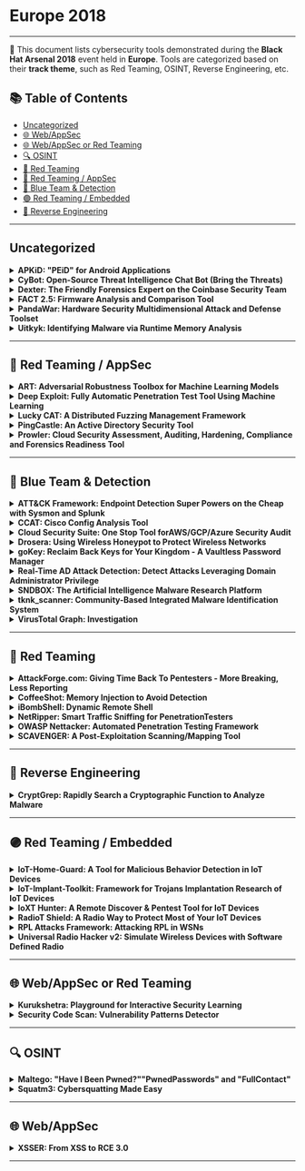 # Europe 2018
---
📍 This document lists cybersecurity tools demonstrated during the **Black Hat Arsenal 2018** event held in **Europe**.
Tools are categorized based on their **track theme**, such as Red Teaming, OSINT, Reverse Engineering, etc.

## 📚 Table of Contents
- [Uncategorized](#uncategorized)
- [🌐 Web/AppSec](#🌐-webappsec)
- [🌐 Web/AppSec or Red Teaming](#🌐-webappsec-or-red-teaming)
- [🔍 OSINT](#🔍-osint)
- [🔴 Red Teaming](#🔴-red-teaming)
- [🔴 Red Teaming / AppSec](#🔴-red-teaming-appsec)
- [🔵 Blue Team & Detection](#🔵-blue-team-detection)
- [🟣 Red Teaming / Embedded](#🟣-red-teaming-embedded)
- [🧠 Reverse Engineering](#🧠-reverse-engineering)
---
## Uncategorized
<details><summary><strong>APKiD: "PEiD" for Android Applications</strong></summary>

![Category: Uncategorized](https://img.shields.io/badge/Category:%20Uncategorized-lightgrey) ![Eduardo Novella Lorente](https://img.shields.io/badge/Eduardo%20Novella%20Lorente-informational)

🔗 **Link:** Not Available  
📝 **Description:** APKiD is like "PEiD" for Android applications. It gives information on how an APK was built by fingerprinting compilers, packers, obfuscators, and protectors. The main idea behind the tool is to help provide context on how the APK was potentially built or changed after it was built. This is all context useful for attributing authorship and finding patterns.

Extracting information about how the APK was made, it can provide a lot of information to assess the healthiness of an Android application (e.g. malware or pirated). The framework is the combination of a bunch of Yara rules and Python wrappers that scan files within APKs. Mainly, APKiD unpacks files and explores AndroidManifest.xml, DEX and ELF files to match rules and offers results based on them. Between the 186 Yara rules, we can find 94 packers, 10 compilers and 16 obfuscators.

Features and detections:

Commercial and open-source obfuscators, packers, droppers and protectors
Anti-disassembly tricks, anti-emulation, anti-debugging APIs,...
Abnormalities in DEX structure
Compiler fingerprint potentially indicating re-packaged apps
Results in JSON format

Further information:

APKID -> https://github.com/rednaga/APKiD
Android Compiler Fingerprinting -> http://hitcon.org/2016/CMT/slide/day1-r0-e-1.pdf
Detecting Pirated and Malicious Android Apps with APKiD -> https://rednaga.io/2016/07/31/detecting_pirated_and_malicious_android_apps_with_apkid/

</details>

<details><summary><strong>CyBot: Open-Source Threat Intelligence Chat Bot (Bring the Threats)</strong></summary>

![Category: Uncategorized](https://img.shields.io/badge/Category:%20Uncategorized-lightgrey) ![Tony Lee](https://img.shields.io/badge/Tony%20Lee-informational)

🔗 **Link:** Not Available  
📝 **Description:** Threat intelligence chat bots are useful friends. They perform research for you and can even be note takers or central aggregators of information. However, it seems like most organizations want to design their own bot in isolation and keep it internal. To counter this trend, our goal was to create a repeatable process using a completely free open source framework, an inexpensive Raspberry Pi (or even virtual machine), and host a community-driven plugin framework to open up the world of threat intel chat bots to everyone from the average home user to the largest security operations center.

We were thrilled to share the end result of our research (a chat bot that we affectionately call CyBot) with Black Hat attendees worldwide at the US, Europe, and Asia conferences. Each conference provided an opportunity to share the latest plugins and collect feedback and feature requests with the absolute best in the industry. This year's Black Hat Europe will allow us to continue the global collaboration effort in making incident response and threat research faster and more efficient than ever.

Best of all, if you know even a little bit of Python, you can help our collaboration efforts by writing plugins and sharing them with the community. If you want to build your own CyBot, the instructions in this project will let you do so with about an hour of invested time and anywhere from $0-$35 in expenses. Come make your own threat intelligence chat bot today!

</details>

<details><summary><strong>Dexter: The Friendly Forensics Expert on the Coinbase Security Team</strong></summary>

![Category: Uncategorized](https://img.shields.io/badge/Category:%20Uncategorized-lightgrey) ![Hayden Parker](https://img.shields.io/badge/Hayden%20Parker-informational)

🔗 **Link:** [Dexter: The Friendly Forensics Expert on the Coinbase Security Team](https://github.com/coinbase/dexter/blob/master/doc/dexter.md)  
📝 **Description:** Sometimes you want to be able to pull forensic images off your production hosts, but you want to make sure you set that up correctly. If you don't, people might steal customer financial data or cryptocurrency private keys for hot wallets (or something else), and that would be a very bad day for you and for the cryptocurrency community. This talk introduces Dexter, a forensics tool for high security environments. Dexter makes sure that no single person can do scary forensics things, and that the scary results of the scary forensic things can only be read by people who aren't scary. I'll give an overview of the Coinbase production environment, data pipeline, and detection tooling to set the stage for when we might use Dexter. We will then walk through how Dexter works and do a demo that will totally work and not have any technical issues whatsoever.

</details>

<details><summary><strong>FACT 2.5: Firmware Analysis and Comparison Tool</strong></summary>

![Category: Uncategorized](https://img.shields.io/badge/Category:%20Uncategorized-lightgrey) ![Peter Weidenbach](https://img.shields.io/badge/Peter%20Weidenbach-informational)

🔗 **Link:** Not Available  
📝 **Description:** The Firmware Analysis and Comparison Tool (FACT) is intended to automate firmware security analysis. Thereby, it shall be easy to use (web GUI), extend (plug-in system) and integrate (REST API). When analyzing Firmware, you face several challenges: unpacking, initial analysis, identifying changes towards other versions, find other firmware images that might share vulnerabilities you just found. FACT is able to automate many aspects of these challenges leading to a massive speed-up in the firmware analysis process. This means you can focus on the fun part of finding new vulnerabilities, whereas FACT does all the boring stuff for you.

</details>

<details><summary><strong>PandaWar: Hardware Security Multidimensional Attack and Defense Toolset</strong></summary>

![Category: Uncategorized](https://img.shields.io/badge/Category:%20Uncategorized-lightgrey) ![JIE FU](https://img.shields.io/badge/JIE%20FU-informational) ![Mingchuang Qin](https://img.shields.io/badge/Mingchuang%20Qin-informational) ![Kunzhe Chai](https://img.shields.io/badge/Kunzhe%20Chai-informational)

🔗 **Link:** Not Available  
📝 **Description:** This is a hardware attack and defense tool platform. It will help you quickly master and implement a variety of hardware attack methods.

It includes ultrasonic attacks, RFID attacks, power side channel attacks, and radio defense etc.

All open source, design idea, design concept, design method, code, schematic, PCB.

</details>

<details><summary><strong>Uitkyk: Identifying Malware via Runtime Memory Analysis</strong></summary>

![Category: Uncategorized](https://img.shields.io/badge/Category:%20Uncategorized-lightgrey) ![Chris Le Roy](https://img.shields.io/badge/Chris%20Le%20Roy-informational)

🔗 **Link:** [Uitkyk: Identifying Malware via Runtime Memory Analysis](https://github.com/brompwnie/uitkyk)  
📝 **Description:** Uitkyk is the first Android framework that allows for its implementers to identify Android malware according to the instantiated objects on the heap for a particular process. Uitkyk does not require the APK of the application to be scanned to be present to identify malicious behaviour but instead makes use of runtime memory analysis to detect behaviour which normally cannot be identified by static analysis of Android applications. Static analysis of Android applications is the default approach utilised to identify malicious applications however static analysis has certain shortcomings which Uitkyk addresses by targeting the heap. Uitkyk can be implemented as a standalone library or standalone application on mobile devices.

</details>

---
## 🔴 Red Teaming / AppSec
<details><summary><strong>ART: Adversarial Robustness Toolbox for Machine Learning Models</strong></summary>

![Category: 🔴 Red Teaming / AppSec](https://img.shields.io/badge/Category:%20🔴%20Red%20Teaming%20/%20AppSec-red) ![Irina Nicolae](https://img.shields.io/badge/Irina%20Nicolae-informational)

🔗 **Link:** [ART: Adversarial Robustness Toolbox for Machine Learning Models](https://github.com/Trusted-AI/adversarial-robustness-toolbox/wiki/Contributing)  
📝 **Description:** Adversarial attacks of machine learning systems have become an indisputable threat. Attackers can compromise the training of machine learning models by injecting malicious data into the training set (so-called poisoning attacks) or by crafting adversarial samples that exploit the blind spots of machine learning models at test time (so-called evasion attacks). Adversarial attacks have been demonstrated in a number of different application domains, including malware detection, spam filtering, visual recognition, speech-to-text conversion, and natural language understanding. Devising comprehensive defences against poisoning and evasion attacks by adaptive adversaries is still an open challenge.

We will present the Adversarial Robustness Toolbox (ART), a library which allows rapid crafting and analysis of both attacks and defense methods for machine learning models. It provides an implementation for many state-of-the-art methods for attacking and defending machine learning. Through ART, the attendees will (re)discover how to attack and defend machine learning systems.

</details>

<details><summary><strong>Deep Exploit: Fully Automatic Penetration Test Tool Using Machine Learning</strong></summary>

![Category: 🔴 Red Teaming / AppSec](https://img.shields.io/badge/Category:%20🔴%20Red%20Teaming%20/%20AppSec-red) ![Isao Takaesu](https://img.shields.io/badge/Isao%20Takaesu-informational)

🔗 **Link:** [Deep Exploit: Fully Automatic Penetration Test Tool Using Machine Learning](https://github.com/TheDreamPort/deep_exploit)  
📝 **Description:** DeepExploit is fully automated penetration tool linked with Metasploit. It identifies the status of all opened ports on the target server and executes the exploit at pinpoint using Machine Learning.

Deep Exploit's key features are the following:

Efficiently execute exploit: DeepExploit can execute exploits at pinpoint (minimum 1 attempt) using self-learned data.
Deep penetration: If DeepExploit succeeds the exploit to the target server, then it further executes the exploit to other internal servers.
Self-learning: DeepExploit can learn how to exploitation by itself (uses reinforcement learning). It is not necessary for humans to prepare learning data.
Powerful intelligence gathering. To gather the information of software operated on the target server is very important for successful the exploitation. DeepExploit can identify product name and version using following methods.
+ Port scanning; Machine Learning (Analyze HTTP responses gathered by Web crawling); Google Hacking

Current Deep Exploit's version is a beta, but it can fully automatically execute following actions:

Intelligence gathering
Threat modeling
Vulnerability analysis
Exploitation
Post-Exploitation
Reporting

By using our DeepExploit, you will benefit from the following:

For pentesters:
(a) They can greatly improve the test efficiency; (b) The more pentesters use DeepExploit, DeepExploit learns how to method of exploitation using machine learning. As a result, accuracy of test can be improve.


For Information Security Officers:
(c) They can quickly identify vulnerabilities of own servers. As a result, prevent that attackers attack to your servers using vulnerabilities, and protect your reputation by avoiding the negative media coverage after breach.

Because attack methods to servers are evolving day by day, there is no guarantee that yesterday's security countermeasures are safety today. It is necessary to quickly find vulnerabilities and take countermeasures. Our DeepExploit will contribute greatly to maintaining your safety.

Presentation: https://www.slideshare.net/babaroa/deep-exploitblack-hat-europe-2018-arsenal
Source Code:: https://github.com/13o-bbr-bbq/machine_learning_security/tree/master/DeepExploit

</details>

<details><summary><strong>Lucky CAT: A Distributed Fuzzing Management Framework</strong></summary>

![Category: 🔴 Red Teaming / AppSec](https://img.shields.io/badge/Category:%20🔴%20Red%20Teaming%20/%20AppSec-red) ![Thomas Barabosch](https://img.shields.io/badge/Thomas%20Barabosch-informational)

🔗 **Link:** [Lucky CAT: A Distributed Fuzzing Management Framework](https://github.com/fkie-cad/LuckyCAT)  
📝 **Description:** Lucky CAT (Crash All the Things!) is a distributed fuzzing framework with an easy to use web interface. It allows management of fuzzing jobs on several remote machines concurrently. Lucky CAT aims to be easily usable, scaleable, extensible, and fun. To achieve this, it is built using several micro services and it relies on many open source projects. Furthermore, it offers a RESTful API to automate it or to integrate it with other tools.

Lucky CAT comes with several plugins for mutation engines (e.g. /dev/urandom, radamsa), fuzzers (afl, qemu_fuzzer, a minimalistic file fuzzer) and verifiers (local gdb exploitable, remote gdb exploitable). There are templates (in Python and C) that allow to quickly integrate, for example, new fuzzers and verifiers. Fuzzers can rely on their own mutation engine (e.g. afl) but Lucky CAT can also generate test cases for a fuzzer. This is handy when writing a fuzzer for an embedded device with limited computational resources or a small one-shot fuzzer for a custom protocol.

Its origin is the Nightmare Fuzzing Project. However, Lucky CAT goes beyond its ancestor. It is more 2018-ish using latest technologies such as RabbitMQ, Flask, MongoDB, and Python3. Lucky CAT's main objective is to automate the fuzzing process as far as possible so as to security researchers can focus on what they can best: identifying attack surfaces or writing custom fuzzers.
Therefore, future releases will focus on, amongst others, automatic deployment of fuzzers, crash notification and job summaries via email and instant messaging, and kernel core dump analysis.

Presentation: https://net.cs.uni-bonn.de/fileadmin/ag/martini/Staff/thomas_barabosch/blackhat-eu18-arsenal.pdf
Source Code: https://github.com/fkie-cad/LuckyCAT

</details>

<details><summary><strong>PingCastle: An Active Directory Security Tool</strong></summary>

![Category: 🔴 Red Teaming / AppSec](https://img.shields.io/badge/Category:%20🔴%20Red%20Teaming%20/%20AppSec-red) ![Vincent Le Toux](https://img.shields.io/badge/Vincent%20Le%20Toux-informational)

🔗 **Link:** [PingCastle: An Active Directory Security Tool](https://github.com/netwrix/pingcastle)  
📝 **Description:** So many tools that exist to assess Active Directory security, and yet, it is impossible to have an overview of all. PingCastle has been designed to tackle these difficulties and get results fast and without any requirements. Healthcheck mode is the most well-known mode that gives vulnerability reports in minutes regarding major AD vulnerabilities. But what if the most important point was to convince the management that AD security is not that simple? PingCastle is more than a vulnerability scanner. This demo will include scanners, cartography and secret tricks.

</details>

<details><summary><strong>Prowler: Cloud Security Assessment, Auditing, Hardening, Compliance and Forensics Readiness Tool</strong></summary>

![Category: 🔴 Red Teaming / AppSec](https://img.shields.io/badge/Category:%20🔴%20Red%20Teaming%20/%20AppSec-red) ![Toni de la Fuente](https://img.shields.io/badge/Toni%20de%20la%20Fuente-informational)

🔗 **Link:** [Prowler: Cloud Security Assessment, Auditing, Hardening, Compliance and Forensics Readiness Tool](https://github.com/prowler-cloud/prowler)  
📝 **Description:** Prowler helps to assess, audit and harden your AWS account configuration and resources. It also helps to check your configuration with CIS recommendations, and check if your cloud infrastructure is GDPR compliance or if you are ready for a proper forensic investigation. It is a command line tool that provides direct and clear information about configuration status related to security of a given AWS account, it performs more than 80 checks.

</details>

---
## 🔵 Blue Team & Detection
<details><summary><strong>ATT&CK Framework: Endpoint Detection Super Powers on the Cheap with Sysmon and Splunk</strong></summary>

![Category: 🔵 Blue Team & Detection](https://img.shields.io/badge/Category:%20🔵%20Blue%20Team%20&%20Detection-cyan) ![Olaf Hartong](https://img.shields.io/badge/Olaf%20Hartong-informational)

🔗 **Link:** [ATT&CK Framework: Endpoint Detection Super Powers on the Cheap with Sysmon and Splunk](https://github.com/rmusser01/Infosec_Reference/blob/master/Draft/L-SM-TH.md)  
📝 **Description:** By using the ATT&CK framework as a basis for hunting the likelihood of catching at least part of the attackers trail is significantly increased. To make use of this rich data source I will demonstrate a Threat Hunting application which will guide your investigation along all covered ATT&CK techniques.

I will release the (Mandatory Manual Learning) ThreatHunting Splunk app I've developed, which at the time of writing contains over 80 (multi)searches and over 10 dashboards leveraging summary indexes, custom visualisations and a rich set of workflow actions.
These dashboards contain overviews, threat indicators and facilitate consecutive drilldown workflows to help the analyst determine whether this is a threat or not and also provides a whitelisting option for false positives.

Knowledge is power; the workflow has been intentionally built on generic searches to cover all attack variations, in the beginning this will generate quite some false positives. It might not appear so but this is a great thing, it will teach the hunters a great deal about their environment and therefore over time they'll be more efficient in detecting malicious behavior.

</details>

<details><summary><strong>CCAT: Cisco Config Analysis Tool</strong></summary>

![Category: 🔵 Blue Team & Detection](https://img.shields.io/badge/Category:%20🔵%20Blue%20Team%20&%20Detection-cyan) ![Mikhail Driagunov](https://img.shields.io/badge/Mikhail%20Driagunov-informational) ![Natalia Khodukina](https://img.shields.io/badge/Natalia%20Khodukina-informational) ![Nikita Loginov](https://img.shields.io/badge/Nikita%20Loginov-informational)

🔗 **Link:** Not Available  
📝 **Description:** CCAT is designed for finding security misconfigurations in Cisco devices. It generates a detailed report with explanations and tips on fixing the issues. We will implement an option to automatically fix those issues in one of our next updates.

Presentation: https://drive.google.com/file/d/1kEB7dEe4uIkfxWuKgGDYTJly_spEVaO-/view
GitHub: https://github.com/cisco-config-analysis-tool/ccat

</details>

<details><summary><strong>Cloud Security Suite: One Stop Tool forAWS/GCP/Azure Security Audit</strong></summary>

![Category: 🔵 Blue Team & Detection](https://img.shields.io/badge/Category:%20🔵%20Blue%20Team%20&%20Detection-cyan) ![Jayesh Chauhan](https://img.shields.io/badge/Jayesh%20Chauhan-informational)

🔗 **Link:** Not Available  
📝 **Description:** While AWS, GCP & Azure provide protection with traditional security methodologies and have a neat structure for authorization/configuration, their security is as robust as the person in-charge of creating/assigning these configuration policies. As we all know, human error is inevitable and any such human mistake could lead to catastrophic damage to the environment.

Few vulnerable scenarios:

Your security groups/policies, password policy or IAM policies are not configured properly
S3 buckets and Azure blobs are world-readable
Web servers supporting vulnerable ssl ciphers
Ports exposed to public with vulnerable services running on them
If root credentials are used
Logging or MFA is disabled
And many more scenarios...

Knowing all this, audit of cloud infrastructure becomes a hectic task! There are a few open source tools which help in cloud auditing but none of them have an exhaustive checklist. Also, collecting, setting up all the tools and looking at different result sets is a painful task. Moreover, while maintaining big infrastructures, system audit of server instances is a major task as well.

CS Suite is a one stop tool for auditing the security posture of the AWS/GCP/Azure infrastructures and does OS audits as well. CS Suite leverages current open source tools capabilities and has custom checks added into one tool to rule them all.

</details>

<details><summary><strong>Drosera: Using Wireless Honeypot to Protect Wireless Networks</strong></summary>

![Category: 🔵 Blue Team & Detection](https://img.shields.io/badge/Category:%20🔵%20Blue%20Team%20&%20Detection-cyan) ![Yunfei Yang](https://img.shields.io/badge/Yunfei%20Yang-informational) ![Yongtao Wang](https://img.shields.io/badge/Yongtao%20Wang-informational) ![Hongjian Cao](https://img.shields.io/badge/Hongjian%20Cao-informational)

🔗 **Link:** Not Available  
📝 **Description:** Drosera is a wireless honeypot platform for discovering wireless intrusion attacks and intruders identification.

In wireless attacks, hackers are often attacking vulnerable wireless hotspots as a breakthrough. This means that a wireless network with obvious flaws will be the primary target for an attacker. When an attacker targets our wireless honeypot network, Drosera will record all actions before and after the attacker connects the network, including the process of attempting to connect to the network at the 802.11 frame level and further attacks after entering the honeypot network. Drosera can accurately identify the attack, and the first time to generate an alarm.

We are equipped with high-interactive Windows and Linux honeypots in the network, which simulate normal business systems to confuse the attacker and delay the attack process. They will also help us get information about the hacker like the goals, the attack methods, and the skill level.

</details>

<details><summary><strong>goKey: Reclaim Back Keys for Your Kingdom - A Vaultless Password Manager</strong></summary>

![Category: 🔵 Blue Team & Detection](https://img.shields.io/badge/Category:%20🔵%20Blue%20Team%20&%20Detection-cyan) ![Ignat Korchagin](https://img.shields.io/badge/Ignat%20Korchagin-informational)

🔗 **Link:** Not Available  
📝 **Description:** The password is the oldest and most widely used pillar of authentication. We use passwords everywhere: from everyday online shopping to accessing government services and managing our money. Every day, the number of online services increases and each of service most likely requires a password to use it.

On the other hand, as password-cracking techniques increase and evolve, so do the restrictions on the types of passwords we can use. It is not enough anymore to use your favourite movie as a password across all your accounts. The modern Internet threat model requires passwords to be either ridiculously long or look like random gibberish of uppercase and lowercase letters, numbers and special characters. And in NO WAY should you reuse same password on any two services. In other words, the most secure passwords are hardly memorable to ordinary people and the number of passwords you have to remember makes this task even harder.

That's where password managers kick in. Instead of remembering each password, you only have to remember the password for your password manager (the "master password"), and the password manager remembers your other passwords for you. But how? They store your other passwords in a vault (a simple encrypted database). However, as with any database, a vault requires management: you need to store it somewhere (which means more backups), sync it across all your devices (you definitely want to access your services from home/work laptops, smartphone, tablet etc). And as with any database management, there comes usability and security issues. Basically, you either have to manually update and manage the vault yourself (if you use a free open-source password manager) or rely on some kind of cloud-based service (often paid and proprietary) for that.

So it is a matter of usability vs security: either you're using a convenient proprietary password manager and have no idea if it is working as advertised, or you have more confidence in your open-source password manager, but have to deal with your vault yourself.

Wouldn't it be great to have a password manager without a vault? We would no longer have to manage vaults or rely on any third parties. This presentation introduces an open-source vaultless password manager, which does not store your passwords, but rather derives them from the master-password in a cryptographically secure manner. There is an option to generate secure cryptographic keys so that your passwords/keys are never stored anywhere, but can be reliably regenerated when needed.


Presentation: https://drive.google.com/file/d/1B5CXRaTzG8yYTW6sN9L70GW3NBLpZVJb/view?usp=sharing
GitHub: https://github.com/cloudflare/gokey

</details>

<details><summary><strong>Real-Time AD Attack Detection: Detect Attacks Leveraging Domain Administrator Privilege</strong></summary>

![Category: 🔵 Blue Team & Detection](https://img.shields.io/badge/Category:%20🔵%20Blue%20Team%20&%20Detection-cyan) ![Wataru Matsuda](https://img.shields.io/badge/Wataru%20Matsuda-informational) ![Mariko Fujimoto](https://img.shields.io/badge/Mariko%20Fujimoto-informational) ![Takuho Mitsunaga](https://img.shields.io/badge/Takuho%20Mitsunaga-informational)

🔗 **Link:** [Real-Time AD Attack Detection: Detect Attacks Leveraging Domain Administrator Privilege](https://github.com/0xe7/WonkaVision)  
📝 **Description:** In Advanced Persistent Threat (APT) attacks, attackers tend to attack the Active Directory to expand infections. Attackers try to take over Domain Administrator privileges and create a backdoor called the "Golden Ticket". Attackers leverage this Golden Ticket to disguise themselves as legitimate accounts and obtain long-term administrator privilege. However, detecting attacks that use this method is quite difficult because the attackers' use of legitimate accounts and commands are not identified as anomalies.

We introduce a real-time detection tool that uses Domain Controller Event logs for detecting attack activities leveraging Domain Administrator privileges. Our tool can minimize the damages these types of attacks can cause even if the attackers maliciously take advantage of the Golden Ticket.

Our tool consists of the following steps to reduce false detection rate and support immediate incident response.

Step1 (Signature based detection): Analyze Event logs focusing on the characteristics of the attack activities.
Step2 (Machine Learning): Use unsupervised machine learning and anomaly detection in order to detect suspicious commands that attackers tend to use as outliers.
Step3 (Real-time alert): Raise real-time alerts using Elastic Stack if attack activities are detected.

We will publish our tool on GitHub and show specific algorithms that we have implemented so that visitors can customize or develop their own system. Our tool is all open sourced, enabling immediate and efficient incident responses against attacks at a reasonable cost.

Presentation: ﻿https://github.com/sisoc-tokyo/Real-timeDetectionAD/blob/master/Arsenal_eu-18-Real-time-Detection-of-Attacks-Leveraging-Domain-Administrator-Privilege.pdf

</details>

<details><summary><strong>SNDBOX: The Artificial Intelligence Malware Research Platform</strong></summary>

![Category: 🔵 Blue Team & Detection](https://img.shields.io/badge/Category:%20🔵%20Blue%20Team%20&%20Detection-cyan) ![Ran Dubin](https://img.shields.io/badge/Ran%20Dubin-informational) ![Ariel Koren](https://img.shields.io/badge/Ariel%20Koren-informational)

🔗 **Link:** [SNDBOX: The Artificial Intelligence Malware Research Platform](https://github.com/FOSDEM/video-meta/blob/master/fosdem2017/released.yml)  
📝 **Description:** SNDBOX is the world's first Artificial Intelligence (AI) malware research platform designed to scale up research time. Developed by researchers for researchers, SNDBOX offers never-seen-before malware analysis visibility powered by kernel mode next generation sandbox. Multiple AI detection vectors work alongside our big data malware similarity engine to reduce false positive classification errors. Behavioral signatures, multi-vector deep learning classifiers and multiple AI similarity search engines seamlessly work together to provide high visibility and data-driven explanations to scale malware research capabilities and reduce research time. Furthermore, with full access to our data, all levels of your team can leverage information necessary for complete malware remediation and new research possibilities, while sharing insights, public samples and IOC's through our community platform.

</details>

<details><summary><strong>tknk_scanner: Community-Based Integrated Malware Identification System</strong></summary>

![Category: 🔵 Blue Team & Detection](https://img.shields.io/badge/Category:%20🔵%20Blue%20Team%20&%20Detection-cyan) ![Shota Nakajima](https://img.shields.io/badge/Shota%20Nakajima-informational) ![Keita Nomura](https://img.shields.io/badge/Keita%20Nomura-informational)

🔗 **Link:** Not Available  
📝 **Description:** The original code of a malware must be scanned using YARA rules after processing with a debugger (or other means) to account for obfuscated malware binaries. This is a complicated process and requires an extensive malware analysis environment. The tknk_scanner is a community-based integrated malware identification system, which aims to easily identify malware families by automating this process using an integration of open source community-based tools and freeware. The original malware code can be scanned with with your own YARA rules by submitting the malware in PE format to the scanner. tknk_scanner can thus support surface analysis performed by SOC operators, CSIRT members, and malware analysts.

</details>

<details><summary><strong>VirusTotal Graph: Investigation</strong></summary>

![Category: 🔵 Blue Team & Detection](https://img.shields.io/badge/Category:%20🔵%20Blue%20Team%20&%20Detection-cyan) ![Daniel Sanchez](https://img.shields.io/badge/Daniel%20Sanchez-informational) ![Karl Hiramoto](https://img.shields.io/badge/Karl%20Hiramoto-informational)

🔗 **Link:** Not Available  
📝 **Description:** VirusTotal Graph is a free visualization tool built on top of the VirusTotal data set. It understands the relationship between files, urls, domains and ip addresses and it provides an easy interface to pivot and navigate over them. The tool is available for individual researchers and security professionals.

By exploring and expanding each of the nodes in your graph, you can build the network and see the connections across the samples you are studying. By clicking on the nodes, you can see at a glance the most relevant information for each item. You can also add labels and see an in-depth report by going to VirusTotal Public or VirusTotal Intelligence report.

The tool can also save a snapshot -as you see in your screen- of the graph, so that you can go back to your investigation any time and share your findings with other users. All saved graphs are public and linked in VirusTotal public report when the file, URL, IP address or domain appear in the graph. This intelligence benefits the entire community.

Learn more here: http://blog.virustotal.com/2018/01/virustotal-graph.html

Demo video: https://www.youtube.com/watch?v=QEqHXU04IkI&feature=youtu.be

</details>

---
## 🔴 Red Teaming
<details><summary><strong>AttackForge.com: Giving Time Back To Pentesters - More Breaking, Less Reporting</strong></summary>

![Category: 🔴 Red Teaming](https://img.shields.io/badge/Category:%20🔴%20Red%20Teaming-red) ![Fil Filiposki](https://img.shields.io/badge/Fil%20Filiposki-informational) ![Stas Filshtinskiy](https://img.shields.io/badge/Stas%20Filshtinskiy-informational)

🔗 **Link:** Not Available  
📝 **Description:** Pentesters love what they do – breaking things. But there’s no denying that Penetration Testing as a practice itself is broken. Pentesters have only few days to a) learn how an entirely new system works under the hood; b) with this knowledge, learn some more so they can figure out how to break the system; c) try countless different ways to break the system or make it do things never intended or designed by the architects and developers; then d) write an executive and technical report to explain how they did it.

It feels like an impossible task for the typical <1-week project, so why on earth would you want to become or remain a pentester? When you do this week-in week-out, add on top pressures from clients, organisational bureaucracy, worrying about utilisation, fighting Word formatting, or having to constantly justify your risk ratings – it’s no wonder pentesters get burned out – fast!

We can’t fix all of these problems, but we have found a way to take some pressure off pentesters and help make communication, collaboration, transparency and reporting much easier, and reduce some of the overheads wasted on trivial tasks which all are part of a pentest project… introducing AttackForge.com.

</details>

<details><summary><strong>CoffeeShot: Memory Injection to Avoid Detection</strong></summary>

![Category: 🔴 Red Teaming](https://img.shields.io/badge/Category:%20🔴%20Red%20Teaming-red) ![Asaf Aprozper](https://img.shields.io/badge/Asaf%20Aprozper-informational)

🔗 **Link:** [CoffeeShot: Memory Injection to Avoid Detection](https://github.com/MinervaLabsResearch/CoffeeShot)  
📝 **Description:** CoffeeShot is an evasion framework that designed for creating Java-based malware which bypasses most of the anti-virus vendors. The framework utilizes JNA (Java Native Access) to look for a victim process, once it finds it - a shellcode will be injected directly from the Java Archive file (JAR).

Java malware like "Jrat" and "Adwind" are used by malicious adversaries' day by day, more and more. Their main reason to write malware in Java is to be evasive and avoid security products - including those that use advanced features like machine learning. To overcome the above, blue-team members can use this framework in assessing the effectiveness of their anti-malware measures against malicious software written in Java.

On the other hand, CoffeeShot can be applied by penetration testers as well. The framework provides red-teamers a friendly toolset by allowing them to embed any shellcode in a JAR file, assisting them to avoid detection with memory injection and to PWN the target!

</details>

<details><summary><strong>iBombShell: Dynamic Remote Shell</strong></summary>

![Category: 🔴 Red Teaming](https://img.shields.io/badge/Category:%20🔴%20Red%20Teaming-red) ![Pablo Gonzalez Perez](https://img.shields.io/badge/Pablo%20Gonzalez%20Perez-informational) ![Álvaro Nuñez-Romero](https://img.shields.io/badge/Álvaro%20Nuñez-Romero-informational)

🔗 **Link:** [iBombShell: Dynamic Remote Shell](https://github.com/Matir/jspassphrase/blob/master/wordlist.json)  
📝 **Description:** The emergence of PowerShell within pentesting post-exploitation is important. Its flexibility, possibilities and power make this Microsoft´s command line an efficient post-exploitation tool. In scenarios where we cannot use neither install pentesting techniques this tool acquires special relevance. iBombShell gives access to a pentesting repository where the pentester could use any function oriented to the post-exploitation phase and, in some cases, exploit vulnerabilities. iBombShell is a remote pentesting Shell that loads itself automatically in memory offering unlimited tools for the pentester.

iBombShell is a tool written in PowerShell that allows post-exploitation functionalities in a shell or a prompt, anytime and in any operating system. Moreover, it allows, in some cases, the execution of vulnerability exploitation features. These features are loaded dynamically, depending on when they are needed, from a GitHub repository.

The shell is downloaded directly to memory giving access to many pentesting features and functionalities, avoiding any hard drive access. These functionalities downloaded to memory are in PowerShell function format. This execution strategy is called EveryWhere.

In addition, iBombShell allows a second way of execution called Silently. Using this execution way, an iBombShell instance (called warrior) can be launched. When the Warrior is executed over a compromised machine, it will connect to a C2 through the http protocol. From the C2, written in Python, a warrior can be controlled to dynamically load functions to the memory and to offer pentesting remote execution functionalities. All those steps are part of the post-exploitation phase.

</details>

<details><summary><strong>NetRipper: Smart Traffic Sniffing for PenetrationTesters</strong></summary>

![Category: 🔴 Red Teaming](https://img.shields.io/badge/Category:%20🔴%20Red%20Teaming-red) ![Ionut Gabriel Popescu](https://img.shields.io/badge/Ionut%20Gabriel%20Popescu-informational)

🔗 **Link:** Not Available  
📝 **Description:** NetRipper is a post-exploitation tool targeting Windows systems which uses API hooking in order to intercept network traffic. It also uses encryption-related functions from a low privileged user, making it able to capture both plain-text traffic and encrypted traffic before encryption/after decryption.

</details>

<details><summary><strong>OWASP Nettacker: Automated Penetration Testing Framework</strong></summary>

![Category: 🔴 Red Teaming](https://img.shields.io/badge/Category:%20🔴%20Red%20Teaming-red) ![Ali Razmjoo Qalaei](https://img.shields.io/badge/Ali%20Razmjoo%20Qalaei-informational) ![Mohammad Reza Espargham](https://img.shields.io/badge/Mohammad%20Reza%20Espargham-informational) ![Abbas Naderi Afooshteh](https://img.shields.io/badge/Abbas%20Naderi%20Afooshteh-informational)

🔗 **Link:** Not Available  
📝 **Description:** OWASP Nettacker project is created to automate information gathering, vulnerability scanning and eventually generating a report for networks, including services, bugs, vulnerabilities, misconfigurations, and other information. This software will utilize TCP SYN, ACK, ICMP and many other protocols in order to detect and bypass Firewall/IDS/IPS devices. By leveraging a unique method in OWASP Nettacker for discovering protected services and devices such as SCADA. It would make a competitive edge compared to other scanner making it one of the bests.

</details>

<details><summary><strong>SCAVENGER: A Post-Exploitation Scanning/Mapping Tool</strong></summary>

![Category: 🔴 Red Teaming](https://img.shields.io/badge/Category:%20🔴%20Red%20Teaming-red) ![Philip Pieterse](https://img.shields.io/badge/Philip%20Pieterse-informational)

🔗 **Link:** [SCAVENGER: A Post-Exploitation Scanning/Mapping Tool](https://github.com/brianckeegan/Trailers/blob/master/joined_data.csv)  
📝 **Description:** SCAVENGER is a multi-threaded post-exploitation scanning tool for mapping systems and finding "interesting" and most frequently used files, folders and services. Once credentials are gained, it can scan remote systems (Linux, Windows and OSX) via services like SMB and SSH to scrape that system looking for "interesting" things and then cache the result. SCAVENGER has the ability to find the newest files that have been accessed/modified/created and keep the result in an ordered database. Then, after time has passed, hours or days later the systems can be scanned again. SCAVENGER can then compare the previous list of "newest files" to the latest list of "newest files." This gives the user the ability to find the "interesting" and most frequently files used on that system, for example password files being accessed by an administrator or heavily used credit card database files.

Whilst looking for "interesting" files, folder and services, SCAVENGER scans these filenames and their content for various "interesting" phrases, for example "password" or "secret." Once detected SCAVENGER then downloads the "interesting" file to the local system. At the same time SCAVENGER also scans for Card Holder Data and also downloads the file if Card Holder Data is found.

Future features will be the addition of services like NFS, FTP and database connections. Also adding more capability of retrieving passwords from remote Linux or Windows systems, without touching to the disk of the remote system. And without reinventing the wheel using SCAVENGER as a wrapper to use on Windows systems performing more post-exploitation techniques.

Source Code: https://github.com/SpiderLabs/scavenger﻿

</details>

---
## 🧠 Reverse Engineering
<details><summary><strong>CryptGrep: Rapidly Search a Cryptographic Function to Analyze Malware</strong></summary>

![Category: 🧠 Reverse Engineering](https://img.shields.io/badge/Category:%20🧠%20Reverse%20Engineering-orange) ![Hiroki Hada](https://img.shields.io/badge/Hiroki%20Hada-informational) ![Tomonori Ikuse](https://img.shields.io/badge/Tomonori%20Ikuse-informational)

🔗 **Link:** Not Available  
📝 **Description:** 'CryptGrep' is an IDA python script which makes it possible to search a cryptography function to analyze malware rapidly. There are many existing implementations such as 'FindCrypt' (http://www.hexblog.com/?p=28) and 'idascope' (https://github.com/nihilus/idascope) which take an approach to find cryptographic magic number statically.

But, there are some cryptographic algorithm that doesn't use a magic number such as RC4, or malware can also hide the magic number. We needed another tool that can apply for these malware. The same malware family usually use the same cryptographic algorithm, and don't change their algorithm and implementation so frequently. Therefore, CryptGrep adopted signature based approach. Our approach also uses improved 'BinGrep' algorithm that was specialized for cryptographic function using several heuristic technique.

We created several pre-set signatures for typical malware. The usage is very simple and easy. And if you need additional signature, you can also create your original signature using your malware.

</details>

---
## 🟣 Red Teaming / Embedded
<details><summary><strong>IoT-Home-Guard: A Tool for Malicious Behavior Detection in IoT Devices</strong></summary>

![Category: 🟣 Red Teaming / Embedded](https://img.shields.io/badge/Category:%20🟣%20Red%20Teaming%20/%20Embedded-purple) ![Yuan Zhuang](https://img.shields.io/badge/Yuan%20Zhuang-informational) ![Qinghao Tang](https://img.shields.io/badge/Qinghao%20Tang-informational)

🔗 **Link:** Not Available  
📝 **Description:** IoT devices, especially secondhand devices and rental devices, are under threat of malware implant attack with physical access. Once IoT devices are compromised, hackers can turn them into snooping devices. From a defensive perspective, there are no solutions to detect Trojans in IoT devices.

We present IoT-Home-Guard, a hardware device to detect malicious behaviors of Trojans in IoT devices, such as audios/videos snoop and remote control. It consists of four parts: data flow catcher, traffic analyzing engine, device fingerprint database and a web server. Features of network traffic are extracted by traffic analyzing engine and compared with pre-built device fingerprint database to detect malicious behaviors.

In another research, we were able to implant Trojans in eight devices including smart speakers, ip cameras, routers, driving recorders and mobile translators. We collected characteristics of those devices and ran IoT-Home-Guard. All devices implanted Trojans have been detected. We believe that malicious behaviors of more devices can be identified with high accuracy after supplement of fingerprint database.

The first generation IoT-Home-Guard tool is a hardware device based on Raspberry Pi with wireless network interface controllers. We will customize new hardware in the second generation. Software part is available in our Github (https://github.com/arthastang/IoT-Home-Guard). The system can be set up with software part in laptops after essential environment configuration.

</details>

<details><summary><strong>IoT-Implant-Toolkit: Framework for Trojans Implantation Research of IoT Devices</strong></summary>

![Category: 🟣 Red Teaming / Embedded](https://img.shields.io/badge/Category:%20🟣%20Red%20Teaming%20/%20Embedded-purple) ![Jiawei Cao](https://img.shields.io/badge/Jiawei%20Cao-informational) ![Qinghao Tang](https://img.shields.io/badge/Qinghao%20Tang-informational)

🔗 **Link:** Not Available  
📝 **Description:** During our Trojans implantation research for IoT devices, we found many tools outdated and not compatible with high versions. We present IoT-Implant-Toolkit, a framework for Trojans implantation research of IoT devices. It is a toolkit consisting of essential software tools on firmware modification, serial port debugging, software analysis and stable spy clients. We wrapped tools we proved useable in the framework and provided a universal call interface. Additionally, we packed useful open-source tools we developed into the framework. Each software tool acts as a plugin which can be easily added into the framework. With an easy-to-use and extensible shell-like environment, IoT-Implant-Toolkit is a one-stop-shop toolkit simplifying complex procedure of IoT malware implantation.

With IoT-Implant-Toolkit, we were able to implant Trojans in eight devices with physical access, including smart speakers, cameras, driving recorders and mobile translators. We turned them into snooping devices, which send audios or videos in real time. Our presentation will also include live demos of those implanted devices.

IoT-Implant-Toolkit is open-source at https://github.com/arthastang/IoT-Implant-Toolkit.

</details>

<details><summary><strong>IoXT Hunter: A Remote Discover & Pentest Tool for IoT Devices</strong></summary>

![Category: 🟣 Red Teaming / Embedded](https://img.shields.io/badge/Category:%20🟣%20Red%20Teaming%20/%20Embedded-purple) ![Hao Zhao](https://img.shields.io/badge/Hao%20Zhao-informational)

🔗 **Link:** Not Available  
📝 **Description:** IoXT Hunter is an open source, extendable, large-scale IoT device remote discovery and pentest tool. It is designed to discover all known IoT devices for a specified range of network addresses and to perform security testing on related IoT devices using generic or targeted payloads.

If you are a security administrator for a complex or large-scale IoT network (such as an industrial IoT network or a medical IoT network), IoXT Hunter will be your powerful tool. It can help you discover and record all your IoT device assets and perform full remote security testing of your IoT devices.

IoXT Hunter also supports writing and loading your own plugins extensions. If you are an IoT security researcher and have discovered the security vulnerabilities of a kind of IoT device. You can write the appropriate discovery and pentest scripts to scan and evaluate the status of the IoT device on the public network through the IoXT Hunter.

</details>

<details><summary><strong>RadioT Shield: A Radio Way to Protect Most of Your IoT Devices</strong></summary>

![Category: 🟣 Red Teaming / Embedded](https://img.shields.io/badge/Category:%20🟣%20Red%20Teaming%20/%20Embedded-purple) ![Hao Zhao](https://img.shields.io/badge/Hao%20Zhao-informational)

🔗 **Link:** Not Available  
📝 **Description:** RadioT Shield is an open source platform dedicated to detecting the attack of various IoT devices in a given space by radio communication data. RadioT Shield can detect a lot of radio-based IoT-related attacks, such as WIFI attacks, BLE attacks, GSM attacks, ZigBee attacks, etc. Unlike other IoT hardware and software security solutions, this system does not require any modification of the protected IoT device and does not affect the existing functionality of the device.

RadioT Shield is suitable for all IoT devices that use radio communications, even devices that are more than a decade old. It is therefore particularly suitable for scenarios with complex IoT device types and IoT networks consisting of old, non-secure IoT devices, especially industrial control IoT devices, medical IoT devices, smart home IoT devices, and more.

</details>

<details><summary><strong>RPL Attacks Framework: Attacking RPL in WSNs</strong></summary>

![Category: 🟣 Red Teaming / Embedded](https://img.shields.io/badge/Category:%20🟣%20Red%20Teaming%20/%20Embedded-purple) ![Alexandre D'Hondt](https://img.shields.io/badge/Alexandre%20D'Hondt-informational)

🔗 **Link:** [RPL Attacks Framework: Attacking RPL in WSNs](https://github.com/wannadie/mendeley-parser/blob/master/output/electrical-and-electronic-engineering/electrical-and-electronic-engineering-p.csv)  
📝 **Description:** This tool is a framework for attacking the Routing Protocol for Low power and lossy networks (RPL) implementation of Contiki for Wireless Sensor Networks (WSN).

Presentation: https://github.com/dhondta/rpl-attacks/raw/master/doc/bheu18-arsenal-presentation.pdf

</details>

<details><summary><strong>Universal Radio Hacker v2: Simulate Wireless Devices with Software Defined Radio</strong></summary>

![Category: 🟣 Red Teaming / Embedded](https://img.shields.io/badge/Category:%20🟣%20Red%20Teaming%20/%20Embedded-purple) ![Johannes Pohl](https://img.shields.io/badge/Johannes%20Pohl-informational)

🔗 **Link:** [Universal Radio Hacker v2: Simulate Wireless Devices with Software Defined Radio](https://github.com/jopohl/urh)  
📝 **Description:** Wireless communication between Internet of Things (IoT) devices is, in many cases, built upon proprietary protocols designed under size and energy constraints. Vulnerabilties in such protocols are critical, e.g. an attacker breaks into a house by hacking a wireless door lock. Software Defined Radios (SDR) offer a generic way to investigate such protocols, but require software support when it comes to demodulating and decoding messages. The Universal Radio Hacker (URH) is an open source tool to support researchers when operating with SDRs by abstracting most of the required HF basics needed for demodulation. Furthermore, it assists reverse engineering the protocol format. While this works well for stateless and undirectional protocols, there are more sophisticated protocols on the market that can not be handled without state machine.

Version 2.0 of the Universal Radio Hacker introduces a Simulation tab that allows to specify a complete HF protocol with several states and participants. It is called Simulation because URH has the ability to play the protocol from the perspective of one or more participants, i.e. URH evaluates all messages towards the simulated participant and dynamically crafts responses depending on the state and previous information. The simulation advancement complies to the easy-to-use philosophy that we also use for the basic URH. Users can see all messages of the analyzed protocol in a graphical flow graph and add new messages, edit or move them around at convenience. Message field values are dynamically derived with access to all previously sent and received information or even by using external programs, e.g. for AES encryption. Conditions, jump and pause elements in the graphical user interface allow generating complex state machines. In our presentation, we demonstrate a practical attack that shows how the simulation component of URH opens a sophisticated wireless door lock (AES encryption) with SDRs.

</details>

---
## 🌐 Web/AppSec or Red Teaming
<details><summary><strong>Kurukshetra: Playground for Interactive Security Learning</strong></summary>

![Category: 🌐 Web/AppSec or Red Teaming](https://img.shields.io/badge/Category:%20🌐%20Web/AppSec%20or%20Red%20Teaming-blue) ![Anirudh Anand](https://img.shields.io/badge/Anirudh%20Anand-informational) ![Mohan Kallepalli](https://img.shields.io/badge/Mohan%20Kallepalli-informational)

🔗 **Link:** Not Available  
📝 **Description:** Kurukshetra is a web framework that's developed with the aim of being the first open source framework which provides a solid foundation to host reasonably complex secure coding challenges where developers can learn secure coding practices in a hands-on manner. It is composed of two components, the backend framework written in PHP, which manages and leverages the underlying docker system to provide the secure sandbox for the challenge execution, and the frontend, which is a user facing web app providing all the necessary controls, for the admin to host and modify the challenges, and the user to execute and view the result of each of his input.

The Framework currently supports challenges written in 4 major languages including PHP, Python, NodeJS and Ruby.

</details>

<details><summary><strong>Security Code Scan: Vulnerability Patterns Detector</strong></summary>

![Category: 🌐 Web/AppSec or Red Teaming](https://img.shields.io/badge/Category:%20🌐%20Web/AppSec%20or%20Red%20Teaming-blue) ![Jaroslav Lobacevski](https://img.shields.io/badge/Jaroslav%20Lobacevski-informational)

🔗 **Link:** Not Available  
📝 **Description:** Security Code Scan is static code analysis tool for C# and VB.NET. It detects various security vulnerability patterns: SQL and XPath injections, Cross-Site Request Forgery (CSRF), XML eXternal Entity Injection (XXE), unsafe deserialization and many more...

It is available as Visual Studio extension (2015 and higher), but can be integrated into other editors, that support Roslyn analyzers. It is also available as NuGet package and can be integrated into continuous integration builds.

</details>

---
## 🔍 OSINT
<details><summary><strong>Maltego: "Have I Been Pwned?""PwnedPasswords" and "FullContact"</strong></summary>

![Category: 🔍 OSINT](https://img.shields.io/badge/Category:%20🔍%20OSINT-lightgrey) ![Christian Heinrich](https://img.shields.io/badge/Christian%20Heinrich-informational)

🔗 **Link:** Not Available  
📝 **Description:** “Have I been pwned?" allows you to search across multiple data breaches to see if your email addresses or aliases has been compromised by LinkedIn, MySpace, Dropbox, etc.

"PwnedPasswords" are half a billion real world passwords previously exposed in data breaches. This exposure makes them unsuitable for ongoing use as they're at much greater risk of being used to take over other accounts.

"FullContact" allows you to enrich a Twitter username, location, person's name, company and alias or verify an e-mail address.

Maltego is a link analysis application of technical infrastructure and/or social media networks from disparate sources of Open Source INTelligence (OSINT). Maltego is listed on the Top 10 Security Tools for Kali Linux by Network World and Top 125 Network Security Tools by the Nmap Project.

The integration of "Have I been pwned?” "PwnedPasswords" and "FullContact" with Maltego presents this data in an easy to understand graph format that can be enriched with other sources.

Release:

Major Update i.e. "Have I Been Pwned?"
New tool to be released at Black Hat i.e. "FullContact"

</details>

<details><summary><strong>Squatm3: Cybersquatting Made Easy</strong></summary>

![Category: 🔍 OSINT](https://img.shields.io/badge/Category:%20🔍%20OSINT-lightgrey) ![Davide Cioccia](https://img.shields.io/badge/Davide%20Cioccia-informational)

🔗 **Link:** Not Available  
📝 **Description:** Squatm3 is a python tool designed to enumerate available domains generated modifying the original domain name through different techniques:

Substitution attacks
Flipping attack
Homoglyph attack

Squatm3 will help penetration testers to identify domains to be used in phishing attack simulations and security analysts to prevent effective phishing attacks.

Presentation: https://www.dropbox.com/s/8r9t16s4x94iczu/blackhat-eu18-arsenal.pptx?dl=0

</details>

---
## 🌐 Web/AppSec
<details><summary><strong>XSSER: From XSS to RCE 3.0</strong></summary>

![Category: 🌐 Web/AppSec](https://img.shields.io/badge/Category:%20🌐%20Web/AppSec-blue) ![Hans-Michael Varbaek](https://img.shields.io/badge/Hans-Michael%20Varbaek-informational)

🔗 **Link:** [XSSER: From XSS to RCE 3.0](https://github.com/Varbaek/xsser)  
📝 **Description:** This presentation demonstrates how an attacker can utilize XSS to execute arbitrary code on the web server when an administrative user inadvertently triggers a hidden XSS payload. Custom tools and payloads integrated with Metasploit's Meterpreter in a highly automated approach will be demonstrated live, including post-exploitation scenarios and interesting data that can be obtained from compromised web applications. This version includes more payloads for common web apps and various other improvements too!

</details>

---